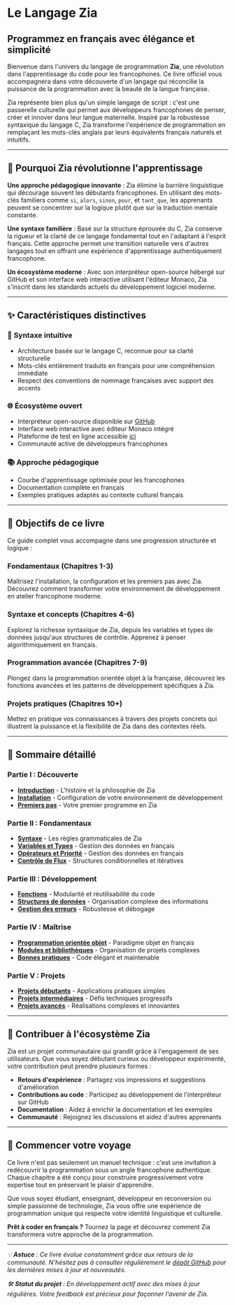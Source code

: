# Le Langage Zia
## Programmez en français avec élégance et simplicité

Bienvenue dans l'univers du langage de programmation **Zia**, une révolution dans l'apprentissage du code pour les francophones. Ce livre officiel vous accompagnera dans votre découverte d'un langage qui réconcilie la puissance de la programmation avec la beauté de la langue française.

Zia représente bien plus qu'un simple langage de script : c'est une passerelle culturelle qui permet aux développeurs francophones de penser, créer et innover dans leur langue maternelle. Inspiré par la robustesse syntaxique du langage C, Zia transforme l'expérience de programmation en remplaçant les mots-clés anglais par leurs équivalents français naturels et intuitifs.

---

## 🚀 Pourquoi Zia révolutionne l'apprentissage

**Une approche pédagogique innovante** : Zia élimine la barrière linguistique qui décourage souvent les débutants francophones. En utilisant des mots-clés familiers comme `si`, `alors`, `sinon`, `pour`, et `tant_que`, les apprenants peuvent se concentrer sur la logique plutôt que sur la traduction mentale constante.

**Une syntaxe familière** : Basé sur la structure éprouvée du C, Zia conserve la rigueur et la clarté de ce langage fondamental tout en l'adaptant à l'esprit français. Cette approche permet une transition naturelle vers d'autres langages tout en offrant une expérience d'apprentissage authentiquement francophone.

**Un écosystème moderne** : Avec son interpréteur open-source hébergé sur GitHub et son interface web interactive utilisant l'éditeur Monaco, Zia s'inscrit dans les standards actuels du développement logiciel moderne.

---

## ✨ Caractéristiques distinctives

### 🎯 **Syntaxe intuitive**
- Architecture basée sur le langage C, reconnue pour sa clarté structurelle
- Mots-clés entièrement traduits en français pour une compréhension immédiate
- Respect des conventions de nommage françaises avec support des accents

### 🌐 **Écosystème ouvert**
- Interpréteur open-source disponible sur [GitHub](https://github.com/manirDev/zia)
- Interface web interactive avec éditeur Monaco intégré
- Plateforme de test en ligne accessible [ici](https://manirdev.github.io/zia/build_wasm/)
- Communauté active de développeurs francophones

### 📚 **Approche pédagogique**
- Courbe d'apprentissage optimisée pour les francophones
- Documentation complète en français
- Exemples pratiques adaptés au contexte culturel français

---

## 🎯 Objectifs de ce livre

Ce guide complet vous accompagne dans une progression structurée et logique :

### **Fondamentaux (Chapitres 1-3)**
Maîtrisez l'installation, la configuration et les premiers pas avec Zia. Découvrez comment transformer votre environnement de développement en atelier francophone moderne.

### **Syntaxe et concepts (Chapitres 4-6)**
Explorez la richesse syntaxique de Zia, depuis les variables et types de données jusqu'aux structures de contrôle. Apprenez à penser algorithmiquement en français.

### **Programmation avancée (Chapitres 7-9)**
Plongez dans la programmation orientée objet à la française, découvrez les fonctions avancées et les patterns de développement spécifiques à Zia.

### **Projets pratiques (Chapitres 10+)**
Mettez en pratique vos connaissances à travers des projets concrets qui illustrent la puissance et la flexibilité de Zia dans des contextes réels.

---

## 📖 Sommaire détaillé

### **Partie I : Découverte**
- **[Introduction](introduction.md)** - L'histoire et la philosophie de Zia
- **[Installation](installation.md)** - Configuration de votre environnement de développement
- **[Premiers pas](first-step.md)** - Votre premier programme en Zia

### **Partie II : Fondamentaux**
- **[Syntaxe](syntax.md)** - Les règles grammaticales de Zia
- **[Variables et Types](types.md)** - Gestion des données en français
- **[Opérateurs et Priorité](operators.md)** - Gestion des données en français
- **[Contrôle de Flux](control-flow.md)** - Structures conditionnelles et itératives

### **Partie III : Développement**
- **[Fonctions](functions.md)** - Modularité et réutilisabilité du code
- **[Structures de données](structures.md)** - Organisation complexe des informations
- **[Gestion des erreurs](erreurs.md)** - Robustesse et débogage

### **Partie IV : Maîtrise**
- **[Programmation orientée objet](poo.md)** - Paradigme objet en français
- **[Modules et bibliothèques](modules.md)** - Organisation de projets complexes
- **[Bonnes pratiques](bonnes-pratiques.md)** - Code élégant et maintenable

### **Partie V : Projets**
- **[Projets débutants](projets-debutants.md)** - Applications pratiques simples
- **[Projets intermédiaires](projets-intermediaires.md)** - Défis techniques progressifs
- **[Projets avancés](projets-avances.md)** - Réalisations complexes et innovantes

---

## 🤝 Contribuer à l'écosystème Zia

Zia est un projet communautaire qui grandit grâce à l'engagement de ses utilisateurs. Que vous soyez débutant curieux ou développeur expérimenté, votre contribution peut prendre plusieurs formes :

- **Retours d'expérience** : Partagez vos impressions et suggestions d'amélioration
- **Contributions au code** : Participez au développement de l'interpréteur sur GitHub
- **Documentation** : Aidez à enrichir la documentation et les exemples
- **Communauté** : Rejoignez les discussions et aidez d'autres apprenants

---

## 🚀 Commencer votre voyage

Ce livre n'est pas seulement un manuel technique : c'est une invitation à redécouvrir la programmation sous un angle francophone authentique. Chaque chapitre a été conçu pour construire progressivement votre expertise tout en préservant le plaisir d'apprendre.

Que vous soyez étudiant, enseignant, développeur en reconversion ou simple passionné de technologie, Zia vous offre une expérience de programmation unique qui respecte votre identité linguistique et culturelle.

**Prêt à coder en français ?** Tournez la page et découvrez comment Zia transformera votre approche de la programmation.

---

*💡 **Astuce** : Ce livre évolue constamment grâce aux retours de la communauté. N'hésitez pas à consulter régulièrement le [dépôt GitHub](https://github.com/manirDev/zia) pour les dernières mises à jour et nouveautés.*

*🛠️ **Statut du projet** : En développement actif avec des mises à jour régulières. Votre feedback est précieux pour façonner l'avenir de Zia.*